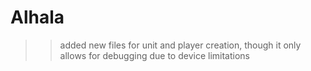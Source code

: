 # Alhala

>> added new files for unit and player creation, though it only allows for debugging due to device limitations
